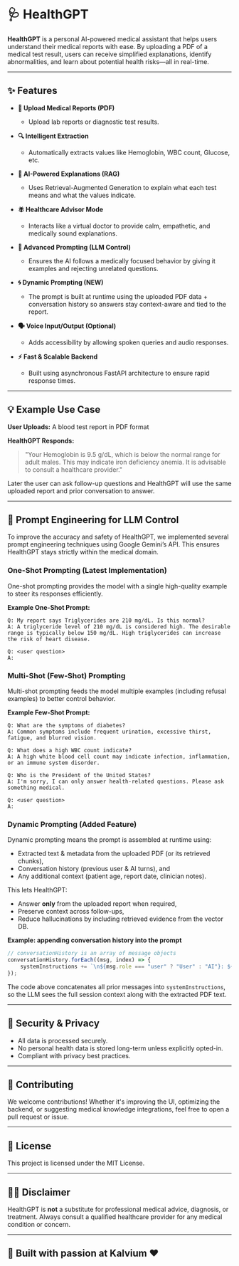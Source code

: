 # 🩺 HealthGPT

**HealthGPT** is a personal AI-powered medical assistant that helps users understand their medical reports with ease. By uploading a PDF of a medical test result, users can receive simplified explanations, identify abnormalities, and learn about potential health risks—all in real-time.

---

## ✨ Features

* **📄 Upload Medical Reports (PDF)**

  * Upload lab reports or diagnostic test results.

* **🔍 Intelligent Extraction**

  * Automatically extracts values like Hemoglobin, WBC count, Glucose, etc.

* **🧠 AI-Powered Explanations (RAG)**

  * Uses Retrieval-Augmented Generation to explain what each test means and what the values indicate.

* **🪰 Healthcare Advisor Mode**

  * Interacts like a virtual doctor to provide calm, empathetic, and medically sound explanations.

* **💬 Advanced Prompting (LLM Control)**

  * Ensures the AI follows a medically focused behavior by giving it examples and rejecting unrelated questions.

* **🌀 Dynamic Prompting (NEW)**

  * The prompt is built at runtime using the uploaded PDF data + conversation history so answers stay context-aware and tied to the report.

* **🗣️ Voice Input/Output (Optional)**

  * Adds accessibility by allowing spoken queries and audio responses.

* **⚡ Fast & Scalable Backend**

  * Built using asynchronous FastAPI architecture to ensure rapid response times.

---

## 💡 Example Use Case

**User Uploads:** A blood test report in PDF format

**HealthGPT Responds:**

> "Your Hemoglobin is 9.5 g/dL, which is below the normal range for adult males. This may indicate iron deficiency anemia. It is advisable to consult a healthcare provider."

Later the user can ask follow-up questions and HealthGPT will use the same uploaded report and prior conversation to answer.

---

## 🧠 Prompt Engineering for LLM Control

To improve the accuracy and safety of HealthGPT, we implemented several prompt engineering techniques using Google Gemini’s API. This ensures HealthGPT stays strictly within the medical domain.

### One-Shot Prompting (Latest Implementation)

One-shot prompting provides the model with a single high-quality example to steer its responses efficiently.

**Example One-Shot Prompt:**

```
Q: My report says Triglycerides are 210 mg/dL. Is this normal?
A: A triglyceride level of 210 mg/dL is considered high. The desirable range is typically below 150 mg/dL. High triglycerides can increase the risk of heart disease.

Q: <user question>
A:
```

### Multi-Shot (Few-Shot) Prompting

Multi-shot prompting feeds the model multiple examples (including refusal examples) to better control behavior.

**Example Few-Shot Prompt:**

```
Q: What are the symptoms of diabetes?
A: Common symptoms include frequent urination, excessive thirst, fatigue, and blurred vision.

Q: What does a high WBC count indicate?
A: A high white blood cell count may indicate infection, inflammation, or an immune system disorder.

Q: Who is the President of the United States?
A: I'm sorry, I can only answer health-related questions. Please ask something medical.

Q: <user question>
A:
```

### Dynamic Prompting (Added Feature)

Dynamic prompting means the prompt is assembled at runtime using:

* Extracted text & metadata from the uploaded PDF (or its retrieved chunks),
* Conversation history (previous user & AI turns), and
* Any additional context (patient age, report date, clinician notes).

This lets HealthGPT:

* Answer **only** from the uploaded report when required,
* Preserve context across follow-ups,
* Reduce hallucinations by including retrieved evidence from the vector DB.

**Example: appending conversation history into the prompt**

```javascript
// conversationHistory is an array of message objects
conversationHistory.forEach((msg, index) => {
    systemInstructions += `\n${msg.role === "user" ? "User" : "AI"}: ${msg.text}`;
});
```

The code above concatenates all prior messages into `systemInstructions`, so the LLM sees the full session context along with the extracted PDF text.

---

## 🔐 Security & Privacy

* All data is processed securely.
* No personal health data is stored long-term unless explicitly opted-in.
* Compliant with privacy best practices.

---

## 🤝 Contributing

We welcome contributions! Whether it's improving the UI, optimizing the backend, or suggesting medical knowledge integrations, feel free to open a pull request or issue.

---

## 📄 License

This project is licensed under the MIT License.

---

## 👨‍⚕️ Disclaimer

HealthGPT is **not** a substitute for professional medical advice, diagnosis, or treatment. Always consult a qualified healthcare provider for any medical condition or concern.

---

## 🙌 Built with passion at Kalvium ❤️
